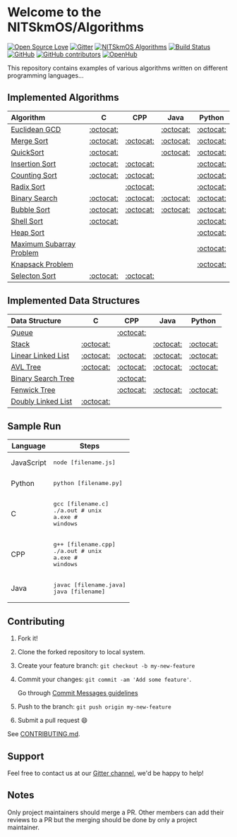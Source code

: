 # Welcome to the NITSkmOS/Algorithms

[![Open Source Love](https://img.shields.io/badge/Open%20Source-%E2%9D%A4-red.svg)](https://github.com/NITSkmOS/Algorithms)
[![Gitter](https://badges.gitter.im/NITSkmOS/algo.svg)](https://gitter.im/NITSkmOS/algo?utm_source=badge&utm_medium=badge&utm_campaign=pr-badge)
[![NITSkmOS Algorithms](https://img.shields.io/badge/NITSkmOS-Algorithms-blue.svg)](https://github.com/NITSkmOS/Algorithms)
[![Build Status](https://travis-ci.com/NITSkmOS/Algorithms.svg?branch=master)](https://travis-ci.com/NITSkmOS/Algorithms)
[![GitHub](https://img.shields.io/github/license/mashape/apistatus.svg)](https://github.com/NITSkmOS/Algorithms/blob/master/LICENSE)
[![GitHub contributors](https://img.shields.io/github/contributors/NITSkmOS/Algorithms.svg)](https://github.com/NITSkmOS/Algorithms/graphs/contributors)
[![OpenHub](https://www.openhub.net/p/NITSkmOS-algo/widgets/project_thin_badge?format=gif)](https://www.openhub.net/p/NITSkmOS-algo?ref=Thin+badge)

This repository contains examples of various algorithms written on different programming languages...

## Implemented Algorithms

| Algorithm                                                                          |               C               |               CPP               |              Java               |                Python                 |
| :--------------------------------------------------------------------------------- | :---------------------------: | :-----------------------------: | :-----------------------------: | :-----------------------------------: |
| [Euclidean GCD](https://en.wikipedia.org/wiki/Euclidean_algorithm)                 | [:octocat:](euclidean_gcd/C)  |                                 | [:octocat:](euclidean_gcd/Java) |   [:octocat:](euclidean_gcd/Python)   |
| [Merge Sort](https://en.wikipedia.org/wiki/Merge_sort)                             |   [:octocat:](merge_sort/C)   |   [:octocat:](merge_sort/Cpp)   |  [:octocat:](merge_sort/Java)   |    [:octocat:](merge_sort/Python)     |
| [QuickSort](https://en.wikipedia.org/wiki/Quicksort)                               |   [:octocat:](quicksort/C)    |                                 |   [:octocat:](quicksort/Java)   |     [:octocat:](quicksort/Python)     |
| [Insertion Sort](https://en.wikipedia.org/wiki/Insertion_sort)                     | [:octocat:](insertion_sort/C) | [:octocat:](insertion_sort/Cpp) |                                 |  [:octocat:](insertion_sort/Python)   |
| [Counting Sort](https://en.wikipedia.org/wiki/Counting_sort)                       | [:octocat:](counting_sort/C)  | [:octocat:](counting_sort/Cpp)  |                                 |   [:octocat:](counting_sort/Python)   |
| [Radix Sort](https://en.wikipedia.org/wiki/Radix_sort)                             |                               |   [:octocat:](radix_sort/Cpp)   |                                 |    [:octocat:](radix_sort/Python)     |
| [Binary Search](https://en.wikipedia.org/wiki/Binary_search_algorithm)                          | [:octocat:](binary_search/C) | [:octocat:](binary_search/Cpp)        | [:octocat:](binary_search/C)          | [:octocat:](binary_search/Python)     |
| [Bubble Sort](https://en.wikipedia.org/wiki/Bubble_sort)                           |  [:octocat:](bubble_sort/C)   |  [:octocat:](bubble_sort/Cpp)   |  [:octocat:](bubble_sort/Java)  |    [:octocat:](bubble_sort/Python)    |
| [Shell Sort](https://en.wikipedia.org/wiki/Shellsort)                              |   [:octocat:](shell_sort/C)   |                                 |                                 |    [:octocat:](shell_sort/Python)     |
| [Heap Sort](https://en.wikipedia.org/wiki/Heapsort)                                |                               |                                 |                                 |     [:octocat:](heap_sort/python)     |
| [Maximum Subarray Problem](https://en.wikipedia.org/wiki/Maximum_subarray_problem) |                               |                                 |                                 | [:octocat:](/maximum_subarray/Python) |
| [Knapsack Problem](https://en.wikipedia.org/wiki/Knapsack_problem)                 |                               |                                 |                                 | [:octocat:](knapsack_problem/Python)  |
| [Selecton Sort](https://en.wikipedia.org/wiki/Selection_sort)                      | [:octocat:](selection_sort/C) | [:octocat:](selection_sort/Cpp) |                                 |                                       |

## Implemented Data Structures

| Data Structure                                                         |                 C                 |                 CPP                 |              Java              |              Python              |
| :--------------------------------------------------------------------- | :-------------------------------: | :---------------------------------: | :----------------------------: | :------------------------------: |
| [Queue](<https://en.wikipedia.org/wiki/Queue_(abstract_data_type)>)    |                                   |       [:octocat:](queue/Cpp)        |                                |                                  |
| [Stack](<https://en.wikipedia.org/wiki/Stack_(abstract_data_type)>)    |       [:octocat:](stack/C)        |                                     |    [:octocat:](stack/Java)     |    [:octocat:](stack/Python)     |
| [Linear Linked List](https://en.wikipedia.org/wiki/Linked_list)        |    [:octocat:](linked_list/C)     |    [:octocat:](linked_list/Cpp)     | [:octocat:](linked_list/Java)  | [:octocat:](linked_list/Python)  |
| [AVL Tree](https://en.wikipedia.org/wiki/AVL_tree)                     |      [:octocat:](avl_tree/C)      |      [:octocat:](avl_tree/Cpp)      |   [:octocat:](avl_tree/Java)   |   [:octocat:](avl_tree/Python)   |
| [Binary Search Tree](https://en.wikipedia.org/wiki/Binary_search_tree) |                                   | [:octocat:](binary_search_tree/Cpp) |                                |                                  |
| [Fenwick Tree](https://en.wikipedia.org/wiki/Fenwick_tree)             |                                   |    [:octocat:](fenwick_tree/Cpp)    | [:octocat:](fenwick_tree/java) | [:octocat:](fenwick_tree/Python) |
| [Doubly Linked List](https://en.wikipedia.org/wiki/Doubly_linked_list) | [:octocat:](doubly_linked_list/c) |                                     |                                |                                  |

## Sample Run

| Language   | Steps                                                              |
| ---------- | ------------------------------------------------------------------ |
| JavaScript | <pre>node [filename.js]</pre>                                      |
| Python     | <pre>python [filename.py]</pre>                                    |
| C          | <pre>gcc [filename.c]<br>./a.out # unix<br>a.exe # windows</pre>   |
| CPP        | <pre>g++ [filename.cpp]<br>./a.out # unix<br>a.exe # windows</pre> |
| Java       | <pre>javac [filename.java]<br>java [filename]</pre>                |

## Contributing

1. Fork it!
2. Clone the forked repository to local system.
3. Create your feature branch: `git checkout -b my-new-feature`
4. Commit your changes: `git commit -am 'Add some feature'`.

   Go through [Commit Messages guidelines](CONTRIBUTING.md#write-good-commit-messages)

5. Push to the branch: `git push origin my-new-feature`
6. Submit a pull request :smile:

See [CONTRIBUTING.md](CONTRIBUTING.md).

## Support

Feel free to contact us at our [Gitter channel](https://gitter.im/NITSkmOS/algo), we'd be happy to help!

## Notes

Only project maintainers should merge a PR.
Other members can add their reviews to a PR but the merging should be done by only a project maintainer.
